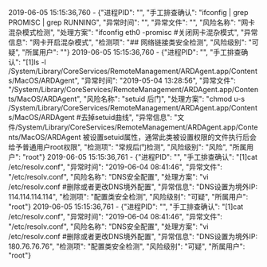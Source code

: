 2019-06-05 15:15:36,760 - {"进程PID": "", "手工排查确认": "ifconfig | grep PROMISC | grep RUNNING", "异常时间": "", "异常文件": "", "风险名称": "网卡混杂模式检测", "处理方案": "ifconfig eth0 -promisc #关闭网卡混杂模式", "异常信息": "网卡开启混杂模式", "检测项": "## 网络链接类安全检测", "风险级别": "可疑", "所属用户": ""}
2019-06-05 15:15:36,760 - {"进程PID": "", "手工排查确认": "[1]ls -l /System/Library/CoreServices/RemoteManagement/ARDAgent.app/Contents/MacOS/ARDAgent", "异常时间": "2019-05-04 13:28:56", "异常文件": "/System/Library/CoreServices/RemoteManagement/ARDAgent.app/Contents/MacOS/ARDAgent", "风险名称": "setuid 后门", "处理方案": "chmod u-s /System/Library/CoreServices/RemoteManagement/ARDAgent.app/Contents/MacOS/ARDAgent #去掉setuid曲线", "异常信息": "文件/System/Library/CoreServices/RemoteManagement/ARDAgent.app/Contents/MacOS/ARDAgent 被设置setuid属性，通常此类被设置权限的文件执行后会给予普通用户root权限", "检测项": "常规后门检测", "风险级别": "风险", "所属用户": "root"}
2019-06-05 15:15:36,761 - {"进程PID": "", "手工排查确认": "[1]cat /etc/resolv.conf", "异常时间": "2019-06-04 08:41:46", "异常文件": "/etc/resolv.conf", "风险名称": "DNS安全配置", "处理方案": "vi /etc/resolv.conf #删除或者更改DNS境外配置", "异常信息": "DNS设置为境外IP: 114.114.114.114", "检测项": "配置类安全检测", "风险级别": "可疑", "所属用户": "root"}
2019-06-05 15:15:36,761 - {"进程PID": "", "手工排查确认": "[1]cat /etc/resolv.conf", "异常时间": "2019-06-04 08:41:46", "异常文件": "/etc/resolv.conf", "风险名称": "DNS安全配置", "处理方案": "vi /etc/resolv.conf #删除或者更改DNS境外配置", "异常信息": "DNS设置为境外IP: 180.76.76.76", "检测项": "配置类安全检测", "风险级别": "可疑", "所属用户": "root"}
